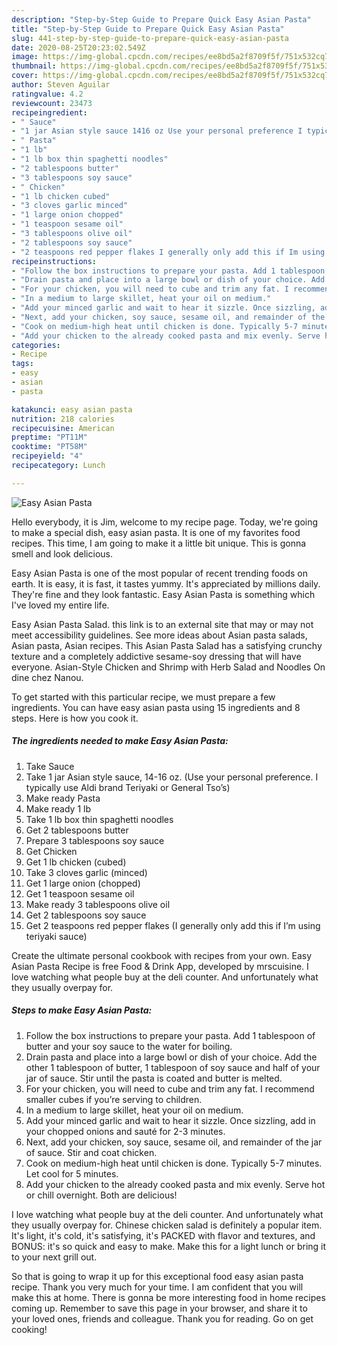 ```yaml
---
description: "Step-by-Step Guide to Prepare Quick Easy Asian Pasta"
title: "Step-by-Step Guide to Prepare Quick Easy Asian Pasta"
slug: 441-step-by-step-guide-to-prepare-quick-easy-asian-pasta
date: 2020-08-25T20:23:02.549Z
image: https://img-global.cpcdn.com/recipes/ee8bd5a2f8709f5f/751x532cq70/easy-asian-pasta-recipe-main-photo.jpg
thumbnail: https://img-global.cpcdn.com/recipes/ee8bd5a2f8709f5f/751x532cq70/easy-asian-pasta-recipe-main-photo.jpg
cover: https://img-global.cpcdn.com/recipes/ee8bd5a2f8709f5f/751x532cq70/easy-asian-pasta-recipe-main-photo.jpg
author: Steven Aguilar
ratingvalue: 4.2
reviewcount: 23473
recipeingredient:
- " Sauce"
- "1 jar Asian style sauce 1416 oz Use your personal preference I typically use Aldi brand Teriyaki or General Tsos"
- " Pasta"
- "1 lb"
- "1 lb box thin spaghetti noodles"
- "2 tablespoons butter"
- "3 tablespoons soy sauce"
- " Chicken"
- "1 lb chicken cubed"
- "3 cloves garlic minced"
- "1 large onion chopped"
- "1 teaspoon sesame oil"
- "3 tablespoons olive oil"
- "2 tablespoons soy sauce"
- "2 teaspoons red pepper flakes I generally only add this if Im using teriyaki sauce"
recipeinstructions:
- "Follow the box instructions to prepare your pasta. Add 1 tablespoon of butter and your soy sauce to the water for boiling."
- "Drain pasta and place into a large bowl or dish of your choice. Add the other 1 tablespoon of butter, 1 tablespoon of soy sauce and half of your jar of sauce. Stir until the pasta is coated and butter is melted."
- "For your chicken, you will need to cube and trim any fat. I recommend smaller cubes if you’re serving to children."
- "In a medium to large skillet, heat your oil on medium."
- "Add your minced garlic and wait to hear it sizzle. Once sizzling, add in your chopped onions and sauté for 2-3 minutes."
- "Next, add your chicken, soy sauce, sesame oil, and remainder of the jar of sauce. Stir and coat chicken."
- "Cook on medium-high heat until chicken is done. Typically 5-7 minutes. Let cool for 5 minutes."
- "Add your chicken to the already cooked pasta and mix evenly. Serve hot or chill overnight. Both are delicious!"
categories:
- Recipe
tags:
- easy
- asian
- pasta

katakunci: easy asian pasta 
nutrition: 218 calories
recipecuisine: American
preptime: "PT11M"
cooktime: "PT58M"
recipeyield: "4"
recipecategory: Lunch

---
```



![Easy Asian Pasta](https://img-global.cpcdn.com/recipes/ee8bd5a2f8709f5f/751x532cq70/easy-asian-pasta-recipe-main-photo.jpg)

Hello everybody, it is Jim, welcome to my recipe page. Today, we're going to make a special dish, easy asian pasta. It is one of my favorites food recipes. This time, I am going to make it a little bit unique. This is gonna smell and look delicious.

Easy Asian Pasta is one of the most popular of recent trending foods on earth. It is easy, it is fast, it tastes yummy. It's appreciated by millions daily. They're fine and they look fantastic. Easy Asian Pasta is something which I've loved my entire life.

Easy Asian Pasta Salad. this link is to an external site that may or may not meet accessibility guidelines. See more ideas about Asian pasta salads, Asian pasta, Asian recipes. This Asian Pasta Salad has a satisfying crunchy texture and a completely addictive sesame-soy dressing that will have everyone. Asian-Style Chicken and Shrimp with Herb Salad and Noodles On dine chez Nanou.


To get started with this particular recipe, we must prepare a few ingredients. You can have easy asian pasta using 15 ingredients and 8 steps. Here is how you cook it.

<!--inarticleads1-->

##### The ingredients needed to make Easy Asian Pasta:

1. Take  Sauce
1. Take 1 jar Asian style sauce, 14-16 oz. (Use your personal preference. I typically use Aldi brand Teriyaki or General Tso’s)
1. Make ready  Pasta
1. Make ready 1 lb
1. Take 1 lb box thin spaghetti noodles
1. Get 2 tablespoons butter
1. Prepare 3 tablespoons soy sauce
1. Get  Chicken
1. Get 1 lb chicken (cubed)
1. Take 3 cloves garlic (minced)
1. Get 1 large onion (chopped)
1. Get 1 teaspoon sesame oil
1. Make ready 3 tablespoons olive oil
1. Get 2 tablespoons soy sauce
1. Get 2 teaspoons red pepper flakes (I generally only add this if I’m using teriyaki sauce)


Create the ultimate personal cookbook with recipes from your own. Easy Asian Pasta Recipe is free Food &amp; Drink App, developed by mrscuisine. I love watching what people buy at the deli counter. And unfortunately what they usually overpay for. 

<!--inarticleads2-->

##### Steps to make Easy Asian Pasta:

1. Follow the box instructions to prepare your pasta. Add 1 tablespoon of butter and your soy sauce to the water for boiling.
1. Drain pasta and place into a large bowl or dish of your choice. Add the other 1 tablespoon of butter, 1 tablespoon of soy sauce and half of your jar of sauce. Stir until the pasta is coated and butter is melted.
1. For your chicken, you will need to cube and trim any fat. I recommend smaller cubes if you’re serving to children.
1. In a medium to large skillet, heat your oil on medium.
1. Add your minced garlic and wait to hear it sizzle. Once sizzling, add in your chopped onions and sauté for 2-3 minutes.
1. Next, add your chicken, soy sauce, sesame oil, and remainder of the jar of sauce. Stir and coat chicken.
1. Cook on medium-high heat until chicken is done. Typically 5-7 minutes. Let cool for 5 minutes.
1. Add your chicken to the already cooked pasta and mix evenly. Serve hot or chill overnight. Both are delicious!


I love watching what people buy at the deli counter. And unfortunately what they usually overpay for. Chinese chicken salad is definitely a popular item. It&#39;s light, it&#39;s cold, it&#39;s satisfying, it&#39;s PACKED with flavor and textures, and BONUS: it&#39;s so quick and easy to make. Make this for a light lunch or bring it to your next grill out. 

So that is going to wrap it up for this exceptional food easy asian pasta recipe. Thank you very much for your time. I am confident that you will make this at home. There is gonna be more interesting food in home recipes coming up. Remember to save this page in your browser, and share it to your loved ones, friends and colleague. Thank you for reading. Go on get cooking!
